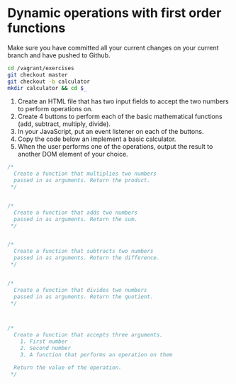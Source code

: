 # Dynamic operations with first order functions

Make sure you have committed all your current changes on your current branch and have pushed to Github.

```bash
cd /vagrant/exercises
git checkout master
git checkout -b calculator
mkdir calculator && cd $_
```

1. Create an HTML file that has two input fields to accept the two numbers to perform operations on.
1. Create 4 buttons to perform each of the basic mathematical functions (add, subtract, multiply, divide).
1. In your JavaScript, put an event listener on each of the buttons.
1. Copy the code below an implement a basic calculator.
1. When the user performs one of the operations, output the result to another DOM element of your choice.

```js
/*
  Create a function that multiplies two numbers
  passed in as arguments. Return the product.
 */


/*
  Create a function that adds two numbers
  passed in as arguments. Return the sum.
 */


/*
  Create a function that subtracts two numbers
  passed in as arguments. Return the difference.
 */


/*
  Create a function that divides two numbers
  passed in as arguments. Return the quotient.
 */



/*
  Create a function that accepts three arguments.
    1. First number
    2. Second number
    3. A function that performs an operation on them

  Return the value of the operation.
 */

```